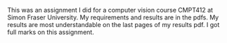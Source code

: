 This was an assignment I did for a computer vision course CMPT412 at Simon Fraser University. My requirements and results are in the pdfs. My results are most understandable on the last pages of my results pdf. I got full marks on this assignment.
